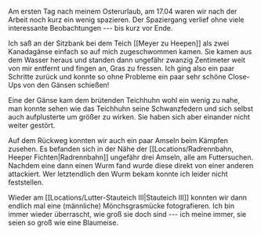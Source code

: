 Am ersten Tag nach meinem Osterurlaub, am 17.04 waren wir
nach der Arbeit noch kurz ein wenig spazieren. Der Spaziergang verlief
ohne viele interessante Beobachtungen --- bis kurz vor Ende.

Ich saß an der Sitzbank bei dem Teich [[Meyer zu Heepen]] als zwei
Kanadagänse einfach so auf mich zugeschwommen kamen. Sie kamen aus dem
Wasser heraus und standen dann ungefähr zwanzig Zentimeter weit von mir
entfernt und fingen an, Gras zu fressen. Ich ging also ein paar Schritte
zurück und konnte so ohne Probleme ein paar sehr schöne Close-Ups von
den Gänsen schießen!

Eine der Gänse kam dem brütenden Teichhuhn wohl ein wenig zu nahe, man
konnte sehen wie das Teichhuhn seine Schwanzfedern und sich selbst auch
aufplusterte um größer zu wirken. Sie haben sich aber einander nicht
weiter gestört.

Auf dem Rückweg konnten wir auch ein paar Amseln beim Kämpfen zusehen.
Es befanden sich in der Nähe der [[Locations/Radrennbahn, Heeper Fichten|Radrennbahn]] ungefähr drei Amseln, alle
am Futtersuchen. Nachdem eine dann einen Wurm fand wurde diese direkt
von einer anderen attackiert. Wer letztendlich den Wurm bekam konnte ich
leider nicht feststellen.

Wieder am [[Locations/Lutter-Stauteich III|Stauteich III]] konnten wir dann endlich mal eine (männliche)
Mönchsgrasmücke fotografieren. Ich bin immer wieder überrascht, wie groß
sie doch sind --- ich meine immer, sie seien so groß wie eine Blaumeise.